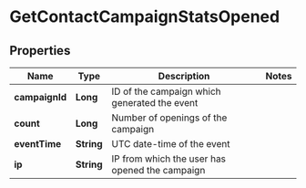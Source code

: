 
# GetContactCampaignStatsOpened

## Properties
Name | Type | Description | Notes
------------ | ------------- | ------------- | -------------
**campaignId** | **Long** | ID of the campaign which generated the event | 
**count** | **Long** | Number of openings of the campaign | 
**eventTime** | **String** | UTC date-time of the event | 
**ip** | **String** | IP from which the user has opened the campaign | 



